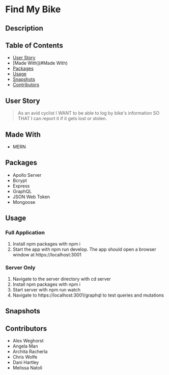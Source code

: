 # Find My Bike 

## Description

## Table of Contents
* [User Story](#User-Story)
* [Made With](#Made With)
* [Packages](#Packages)
* [Usage](#Usage)
* [Snapshots](#Snapshots)
* [Contributors](#Contributors)

## User Story
> As an avid cyclist I WANT to be able to log by bike's information SO THAT I can report it if it gets lost or stolen.

## Made With
- MERN

## Packages 
- Apollo Server
- Bcrypt
- Express
- GraphQL
- JSON Web Token
- Mongoose

## Usage

### Full Application
1. Install npm packages with npm i   
2. Start the app with npm run develop. The app should open a browser window at https://localhost:3001 
 
### Server Only
1. Navigate to the server directory with cd server  
2. Install npm packages with npm i   
3. Start server with npm run watch   
4. Navigate to https://localhost:3001/graphql to test queries and mutations  

## Snapshots 

## Contributors 
- Alex Weghorst
- Angela Man
- Archita Racherla
- Chris Wolfe
- Dani Hartley
- Melissa Natoli
